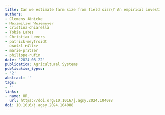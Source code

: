 ```yaml
---
title: Can we estimate farm size from field size\? An empirical investigation of the field size to farm size relationship
authors:
- Clemens Jänicke
- Maximilian Wesemeyer
- cristina-chiarella
- Tobia Lakes
- Christian Levers
- patrick-meyfroidt
- Daniel Müller
- marie-pratzer
- philippe-rufin
date: '2024-08-22'
publication: Agricultural Systems
publication_types:
- '2'
abstract: ''
tags:
- ''
links:
- name: URL
  url: https://doi.org/10.1016/j.agsy.2024.104088
doi: 10.1016/j.agsy.2024.104088
---
```

